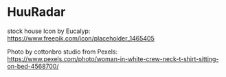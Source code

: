 # HuuRadar
stock house Icon by Eucalyp: https://www.freepik.com/icon/placeholder_1465405

Photo by cottonbro studio from Pexels: https://www.pexels.com/photo/woman-in-white-crew-neck-t-shirt-sitting-on-bed-4568700/
